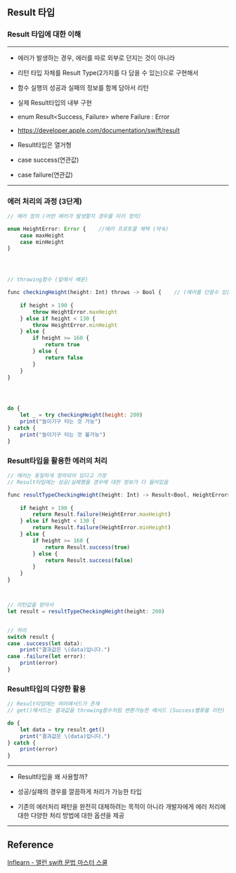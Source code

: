 ## Result 타입
### Result 타입에 대한 이해
---
 - 에러가 발생하는 경우, 에러를 따로 외부로 던지는 것이 아니라
 - 리턴 타입 자체를 Result Type(2가지를 다 담을 수 있는)으로 구현해서
 - 함수 실행의 성공과 실패의 정보를 함께 담아서 리턴


 - 실제 Result타입의 내부 구현
 - enum Result<Success, Failure> where Failure : Error
 - https://developer.apple.com/documentation/swift/result


 - Result타입은 열거형
 - case success(연관값)
 - case failure(연관값)

---
### 에러 처리의 과정 (3단계)
```javascript
// 에러 정의 (어떤 에러가 발생할지 경우를 미리 정의)

enum HeightError: Error {    //에러 프로토콜 채택 (약속)
    case maxHeight
    case minHeight
}




// throwing함수 (앞에서 배운)

func checkingHeight(height: Int) throws -> Bool {    // (에러를 던잘수 있는 함수 타입이다)
    
    if height > 190 {
        throw HeightError.maxHeight
    } else if height < 130 {
        throw HeightError.minHeight
    } else {
        if height >= 160 {
            return true
        } else {
            return false
        }
    }
}




do {
    let _ = try checkingHeight(height: 200)
    print("놀이기구 타는 것 가능")
} catch {
    print("놀이기구 타는 것 불가능")
}
```
### Result타입을 활용한 에러의 처리
```javascript
// 에러는 동일하게 정의되어 있다고 가정
// Result타입에는 성공/실패했을 경우에 대한 정보가 다 들어있음

func resultTypeCheckingHeight(height: Int) -> Result<Bool, HeightError> {
    
    if height > 190 {
        return Result.failure(HeightError.maxHeight)
    } else if height < 130 {
        return Result.failure(HeightError.minHeight)
    } else {
        if height >= 160 {
            return Result.success(true)
        } else {
            return Result.success(false)
        }
    }
}



// 리턴값을 받아서
let result = resultTypeCheckingHeight(height: 200)


// 처리
switch result {
case .success(let data):
    print("결과값은 \(data)입니다.")
case .failure(let error):
    print(error)
}
```
### Result타입의 다양한 활용
```javascript
// Result타입에는 여러메서드가 존재
// get()메서드는 결과값을 throwing함수처럼 변환가능한 메서드 (Success밸류를 리턴)

do {
    let data = try result.get()
    print("결과값은 \(data)입니다.")
} catch {
    print(error)
}
```
---
 - Result타입을 왜 사용할까?
 
 - 성공/실패의 경우를 깔끔하게 처리가 가능한 타입

 - 기존의 에러처리 패턴을 완전히 대체하려는 목적이 아니라
   개발자에게 에러 처리에 대한 다양한 처리 방법에 대한 옵션을 제공

---
## Reference
[Inflearn - 앨런 swift 문법 마스터 스쿨](https://www.inflearn.com/course/%EC%8A%A4%EC%9C%84%ED%94%84%ED%8A%B8-%EB%AC%B8%EB%B2%95-%EB%A7%88%EC%8A%A4%ED%84%B0-%EC%8A%A4%EC%BF%A8/dashboard)
